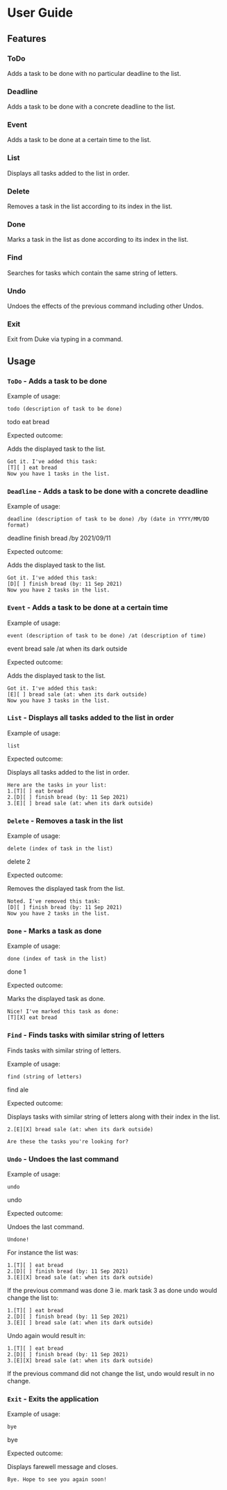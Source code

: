 # User Guide

## Features 

### ToDo

Adds a task to be done with no particular deadline to the list.

### Deadline

Adds a task to be done with a concrete deadline to the list.

### Event

Adds a task to be done at a certain time to the list.

### List

Displays all tasks added to the list in order.

### Delete

Removes a task in the list according to its index in the list.

### Done

Marks a task in the list as done according to its index in the list.

### Find

Searches for tasks which contain the same string of letters. 

### Undo

Undoes the effects of the previous command including other Undos.

### Exit

Exit from Duke via typing in a command.

## Usage

### `ToDo` - Adds a task to be done

Example of usage:

`todo (description of task to be done)`

todo eat bread

Expected outcome:

Adds the displayed task to the list.

```
Got it. I've added this task:
[T][ ] eat bread
Now you have 1 tasks in the list.
```

### `Deadline` - Adds a task to be done with a concrete deadline

Example of usage:

`deadline (description of task to be done) /by (date in YYYY/MM/DD format)`

deadline finish bread /by 2021/09/11

Expected outcome:

Adds the displayed task to the list.

```
Got it. I've added this task:
[D][ ] finish bread (by: 11 Sep 2021)
Now you have 2 tasks in the list.
```
### `Event` - Adds a task to be done at a certain time

Example of usage:

`event (description of task to be done) /at (description of time)`

event bread sale /at when its dark outside

Expected outcome:

Adds the displayed task to the list.

```
Got it. I've added this task:
[E][ ] bread sale (at: when its dark outside)
Now you have 3 tasks in the list.
```

### `List` - Displays all tasks added to the list in order

Example of usage:

`list`

Expected outcome:

Displays all tasks added to the list in order.

```
Here are the tasks in your list:
1.[T][ ] eat bread
2.[D][ ] finish bread (by: 11 Sep 2021)
3.[E][ ] bread sale (at: when its dark outside)
```

### `Delete` - Removes a task in the list

Example of usage:

`delete (index of task in the list)`

delete 2

Expected outcome:

Removes the displayed task from the list.

```
Noted. I've removed this task:
[D][ ] finish bread (by: 11 Sep 2021)
Now you have 2 tasks in the list.
```

### `Done` - Marks a task as done

Example of usage:

`done (index of task in the list)`

done 1

Expected outcome:

Marks the displayed task as done.

```
Nice! I've marked this task as done:
[T][X] eat bread
```

### `Find` - Finds tasks with similar string of letters

Finds tasks with similar string of letters.

Example of usage:

`find (string of letters)`

find ale

Expected outcome:

Displays tasks with similar string of letters along with their index in the list.

```
2.[E][X] bread sale (at: when its dark outside)

Are these the tasks you're looking for?
```

### `Undo` - Undoes the last command

Example of usage:

`undo`

undo

Expected outcome:

Undoes the last command.

```
Undone!
```

For instance the list was:

```
1.[T][ ] eat bread
2.[D][ ] finish bread (by: 11 Sep 2021)
3.[E][X] bread sale (at: when its dark outside)
```
If the previous command was done 3 ie. mark task 3 as done undo would change the list to:
```
1.[T][ ] eat bread
2.[D][ ] finish bread (by: 11 Sep 2021)
3.[E][ ] bread sale (at: when its dark outside)
```
Undo again would result in:
```
1.[T][ ] eat bread
2.[D][ ] finish bread (by: 11 Sep 2021)
3.[E][X] bread sale (at: when its dark outside)
```

If the previous command did not change the list, undo would result in no change.

### `Exit` - Exits the application

Example of usage:

`bye`

bye

Expected outcome:

Displays farewell message and closes.

```
Bye. Hope to see you again soon!
```